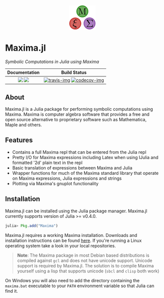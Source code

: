 <p align="center">
  <img src="./docs/src/assets/logo.png" alt="Maxima.jl"/>
</p>

#  Maxima.jl  

*Symbolic Computations in Julia using Maxima*

| **Documentation**           | **Build Status**            |
|:---------------------------:|:---------------------------:|
|[![][docs-stable-img]][docs-stable-url] [![][docs-latest-img]][docs-latest-url] |[![travis-img]][travis-url] [![codecov-img]][codecov-url] |

## About

Maxima.jl is a Julia package for performing symbolic computations using Maxima.
Maxima is computer algebra software that provides a free and open source
alternative to proprietary software such as Mathematica, Maple and others.

## Features

 - Contains a full Maxima repl that can be entered from the Julia repl
 - Pretty I/O for Maxima expressions including Latex when using IJulia and formatted '2d' plain text in the repl
 - Basic translation of expressions between Maxima and Julia
 - Wrapper functions for much of the Maxima standard library that operate on Maxima expressions, Julia expressions and strings
 - Plotting via Maxima's gnuplot functionality

## Installation

Maxima.jl can be installed using the Julia package manager. Maxima.jl currently supports version of Julia >= v0.4.0.

```julia
julia> Pkg.add("Maxima")

```

Maxima.jl requires a working Maxima installation. Downloads and installation
instructions can be found [here](http://maxima.sourceforge.net/). If you're
running a Linux operating system take a look in your local repositories.

> **Note**: The Maxima package in most Debian based distributions is compiled against `gcl` and does not have unicode support. Unicode support is required by Maxima.jl. The solution is to compile Maxima yourself using a lisp that supports unicode (`sbcl` and `clisp` both work)

On Windows you will also need to add the directory containing the `maxima.bat` executable to your `PATH` environment variable so that Julia can find it.

[home-url]: https://github.com/nsmith5/Maxima.jl.git
[logo]: ./docs/src/assets/logo.png

[docs-latest-img]: https://img.shields.io/badge/docs-latest-blue.svg
[docs-latest-url]: https://nsmith5.github.io/Maxima.jl/latest

[docs-stable-img]: https://img.shields.io/badge/docs-stable-blue.svg
[docs-stable-url]: https://nsmith5.github.io/Maxima.jl/stable

[codecov-img]: https://codecov.io/gh/nsmith5/Maxima.jl/branch/master/graph/badge.svg
[codecov-url]: https://codecov.io/gh/nsmith5/Maxima.jl

[travis-img]: https://travis-ci.org/nsmith5/Maxima.jl.svg?branch=master
[travis-url]: https://travis-ci.org/nsmith5/Maxima.jl
